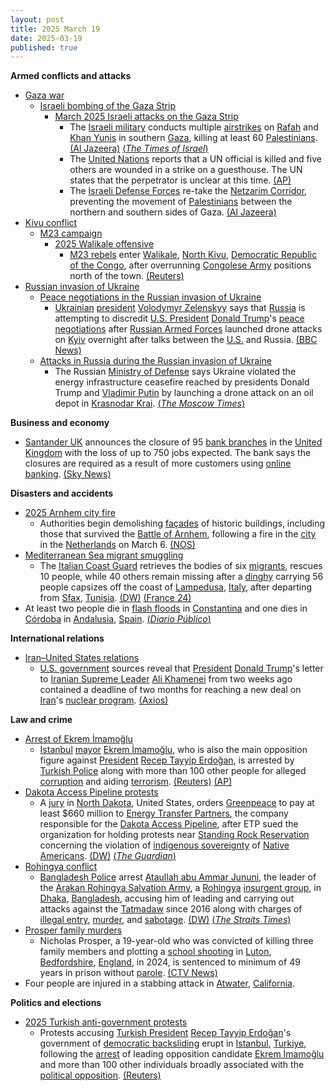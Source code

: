 ```yaml
---
layout: post
title: 2025 March 19
date: 2025-03-19
published: true
---
```



**Armed conflicts and attacks**

* [Gaza war](https://en.wikipedia.org/wiki/Gaza_war "Gaza war")
  + [Israeli bombing of the Gaza Strip](https://en.wikipedia.org/wiki/Israeli_bombing_of_the_Gaza_Strip "Israeli bombing of the Gaza Strip")
    - [March 2025 Israeli attacks on the Gaza Strip](https://en.wikipedia.org/wiki/March_2025_Israeli_attacks_on_the_Gaza_Strip "March 2025 Israeli attacks on the Gaza Strip")
      * The [Israeli military](https://en.wikipedia.org/wiki/Israel_Defense_Forces "Israel Defense Forces") conducts multiple [airstrikes](https://en.wikipedia.org/wiki/Airstrike "Airstrike") on [Rafah](https://en.wikipedia.org/wiki/Rafah "Rafah") and [Khan Yunis](https://en.wikipedia.org/wiki/Khan_Yunis "Khan Yunis") in southern [Gaza](https://en.wikipedia.org/wiki/Gaza_Strip "Gaza Strip"), killing at least 60 [Palestinians](https://en.wikipedia.org/wiki/Palestinians "Palestinians"). [(Al Jazeera)](https://www.aljazeera.com/news/liveblog/2025/3/19/live-outrage-as-israeli-attacks-break-gaza-ceasefire-killing-hundreds) [(*The Times of Israel*)](https://www.timesofisrael.com/liveblog-march-19-2025/)
      * The [United Nations](https://en.wikipedia.org/wiki/United_Nations "United Nations") reports that a UN official is killed and five others are wounded in a strike on a guesthouse. The UN states that the perpetrator is unclear at this time. [(AP)](https://apnews.com/article/israel-palestinians-hamas-war-news-ceasefire-hostages-03-19-2025-88abc5eb7cd137adb01bbd8a86ca6503)
      * The [Israeli Defense Forces](https://en.wikipedia.org/wiki/Israel_Defense_Forces "Israel Defense Forces") re-take the [Netzarim Corridor](https://en.wikipedia.org/wiki/Netzarim_Corridor "Netzarim Corridor"), preventing the movement of [Palestinians](https://en.wikipedia.org/wiki/Palestinians "Palestinians") between the northern and southern sides of Gaza. [(Al Jazeera)](https://www.aljazeera.com/news/liveblog/2025/3/19/live-outrage-as-israeli-attacks-break-gaza-ceasefire-killing-hundreds)
* [Kivu conflict](https://en.wikipedia.org/wiki/Kivu_conflict "Kivu conflict")
  + [M23 campaign](https://en.wikipedia.org/wiki/M23_campaign_%282022%E2%80%93present%29 "M23 campaign (2022–present)")
    - [2025 Walikale offensive](https://en.wikipedia.org/wiki/2025_Walikale_offensive "2025 Walikale offensive")
      * [M23 rebels](https://en.wikipedia.org/wiki/March_23_Movement "March 23 Movement") enter [Walikale](https://en.wikipedia.org/wiki/Walikale "Walikale"), [North Kivu](https://en.wikipedia.org/wiki/North_Kivu "North Kivu"), [Democratic Republic of the Congo](https://en.wikipedia.org/wiki/Democratic_Republic_of_the_Congo "Democratic Republic of the Congo"), after overrunning [Congolese Army](https://en.wikipedia.org/wiki/Armed_Forces_of_the_Democratic_Republic_of_the_Congo "Armed Forces of the Democratic Republic of the Congo") positions north of the town. [(Reuters)](https://www.reuters.com/world/africa/m23-rebels-enter-outskirts-east-congo-town-walikale-2025-03-19/)
* [Russian invasion of Ukraine](https://en.wikipedia.org/wiki/Russian_invasion_of_Ukraine "Russian invasion of Ukraine")
  + [Peace negotiations in the Russian invasion of Ukraine](https://en.wikipedia.org/wiki/Peace_negotiations_in_the_Russian_invasion_of_Ukraine "Peace negotiations in the Russian invasion of Ukraine")
    - [Ukrainian](https://en.wikipedia.org/wiki/Ukraine "Ukraine") [president](https://en.wikipedia.org/wiki/President_of_Ukraine "President of Ukraine") [Volodymyr Zelenskyy](https://en.wikipedia.org/wiki/Volodymyr_Zelenskyy "Volodymyr Zelenskyy") says that [Russia](https://en.wikipedia.org/wiki/Russia "Russia") is attempting to discredit [U.S. President](https://en.wikipedia.org/wiki/President_of_the_United_States "President of the United States") [Donald Trump](https://en.wikipedia.org/wiki/Donald_Trump "Donald Trump")'s [peace negotiations](https://en.wikipedia.org/wiki/Peace_negotiations_in_the_Russian_invasion_of_Ukraine "Peace negotiations in the Russian invasion of Ukraine") after [Russian Armed Forces](https://en.wikipedia.org/wiki/Russian_Armed_Forces "Russian Armed Forces") launched drone attacks on [Kyiv](https://en.wikipedia.org/wiki/Kyiv "Kyiv") overnight after talks between the [U.S.](https://en.wikipedia.org/wiki/U.S. "U.S.") and Russia. [(BBC News)](https://www.bbc.com/news/articles/cvgezypn3nzo)
  + [Attacks in Russia during the Russian invasion of Ukraine](https://en.wikipedia.org/wiki/Attacks_in_Russia_during_the_Russian_invasion_of_Ukraine "Attacks in Russia during the Russian invasion of Ukraine")
    - The Russian [Ministry of Defense](https://en.wikipedia.org/wiki/Ministry_of_Defense_%28Russia%29 "Ministry of Defense (Russia)") says Ukraine violated the energy infrastructure ceasefire reached by presidents Donald Trump and [Vladimir Putin](https://en.wikipedia.org/wiki/Vladimir_Putin "Vladimir Putin") by launching a drone attack on an oil depot in [Krasnodar Krai](https://en.wikipedia.org/wiki/Krasnodar_Krai "Krasnodar Krai"). [(*The Moscow Times*)](https://www.themoscowtimes.com/2025/03/19/russian-military-accuses-ukraine-of-undermining-energy-truce-with-oil-depot-strike-a88413)

**Business and economy**

* [Santander UK](https://en.wikipedia.org/wiki/Santander_UK "Santander UK") announces the closure of 95 [bank branches](https://en.wikipedia.org/wiki/Branch_%28banking%29 "Branch (banking)") in the [United Kingdom](https://en.wikipedia.org/wiki/United_Kingdom "United Kingdom") with the loss of up to 750 jobs expected. The bank says the closures are required as a result of more customers using [online banking](https://en.wikipedia.org/wiki/Online_banking "Online banking"). [(Sky News)](https://news.sky.com/story/nearly-100-santander-uk-branches-to-close-with-750-jobs-at-risk-13331722)

**Disasters and accidents**

* [2025 Arnhem city fire](https://en.wikipedia.org/wiki/2025_Arnhem_city_fire "2025 Arnhem city fire")
  + Authorities begin demolishing [façades](https://en.wikipedia.org/wiki/Fa%C3%A7ade "Façade") of historic buildings, including those that survived the [Battle of Arnhem](https://en.wikipedia.org/wiki/Battle_of_Arnhem "Battle of Arnhem"), following a fire in the [city](https://en.wikipedia.org/wiki/Arnhem "Arnhem") in the [Netherlands](https://en.wikipedia.org/wiki/Netherlands "Netherlands") on March 6. [(NOS)](https://nos.nl/artikel/2560358-sloopwerk-door-brand-getroffen-gevels-arnhem-begonnen)
* [Mediterranean Sea migrant smuggling](https://en.wikipedia.org/wiki/Mediterranean_Sea_migrant_smuggling "Mediterranean Sea migrant smuggling")
  + The [Italian Coast Guard](https://en.wikipedia.org/wiki/Corps_of_the_Port_Captaincies_%E2%80%93_Coast_Guard "Corps of the Port Captaincies – Coast Guard") retrieves the bodies of six [migrants](https://en.wikipedia.org/wiki/Human_migration "Human migration"), rescues 10 people, while 40 others remain missing after a [dinghy](https://en.wikipedia.org/wiki/Dinghy "Dinghy") carrying 56 people capsizes off the coast of [Lampedusa](https://en.wikipedia.org/wiki/Lampedusa "Lampedusa"), [Italy](https://en.wikipedia.org/wiki/Italy "Italy"), after departing from [Sfax](https://en.wikipedia.org/wiki/Sfax "Sfax"), [Tunisia](https://en.wikipedia.org/wiki/Tunisia "Tunisia"). [(DW)](https://www.dw.com/en/italian-coast-guard-finds-6-bodies-40-missing-in-mediterranean/a-71970922) [(France 24)](https://www.france24.com/en/live-news/20250319-italy-says-six-dead-40-missing-after-migrant-shipwreck)
* At least two people die in [flash floods](https://en.wikipedia.org/wiki/Flash_floods "Flash floods") in [Constantina](https://en.wikipedia.org/wiki/Constantina%2C_Seville "Constantina, Seville") and one dies in [Córdoba](https://en.wikipedia.org/wiki/C%C3%B3rdoba%2C_Spain "Córdoba, Spain") in [Andalusia](https://en.wikipedia.org/wiki/Andalusia "Andalusia"), [Spain](https://en.wikipedia.org/wiki/Spain "Spain"). [(*Diario Público*)](https://www.publico.es/sociedad/sucesos/hallan-cadaver-hombre-desaparecido-constantina-sevilla-borrasca-laurence.html)

**International relations**

* [Iran–United States relations](https://en.wikipedia.org/wiki/Iran%E2%80%93United_States_relations "Iran–United States relations")
  + [U.S. government](https://en.wikipedia.org/wiki/U.S._government "U.S. government") sources reveal that [President](https://en.wikipedia.org/wiki/U.S._President "U.S. President") [Donald Trump](https://en.wikipedia.org/wiki/Donald_Trump "Donald Trump")'s letter to [Iranian Supreme Leader](https://en.wikipedia.org/wiki/Supreme_Leader_of_Iran "Supreme Leader of Iran") [Ali Khamenei](https://en.wikipedia.org/wiki/Ali_Khamenei "Ali Khamenei") from two weeks ago contained a deadline of two months for reaching a new deal on [Iran](https://en.wikipedia.org/wiki/Iran "Iran")'s [nuclear program](https://en.wikipedia.org/wiki/Nuclear_program_of_Iran "Nuclear program of Iran"). [(Axios)](https://www.axios.com/2025/03/19/trump-letter-iran-nuclear-deal)

**Law and crime**

* [Arrest of Ekrem İmamoğlu](https://en.wikipedia.org/wiki/Arrest_of_Ekrem_%C4%B0mamo%C4%9Flu "Arrest of Ekrem İmamoğlu")
  + [Istanbul](https://en.wikipedia.org/wiki/Istanbul "Istanbul") [mayor](https://en.wikipedia.org/wiki/List_of_mayors_of_Istanbul "List of mayors of Istanbul") [Ekrem İmamoğlu](https://en.wikipedia.org/wiki/Ekrem_%C4%B0mamo%C4%9Flu "Ekrem İmamoğlu"), who is also the main opposition figure against [President](https://en.wikipedia.org/wiki/President_of_Turkey "President of Turkey") [Recep Tayyip Erdoğan](https://en.wikipedia.org/wiki/Recep_Tayyip_Erdo%C4%9Fan "Recep Tayyip Erdoğan"), is arrested by [Turkish Police](https://en.wikipedia.org/wiki/Turkish_Police "Turkish Police") along with more than 100 other people for alleged [corruption](https://en.wikipedia.org/wiki/Corruption "Corruption") and aiding [terrorism](https://en.wikipedia.org/wiki/Terrorism "Terrorism"). [(Reuters)](https://www.reuters.com/world/middle-east/turkish-authorities-order-detention-istanbul-mayor-some-100-others-2025-03-19/) [(AP)](https://apnews.com/article/turkey-istanbul-mayor-police-search-ead3dd38aa547ecd13bc336e7d6c4d58?utm_source=copy&utm_medium=share)
* [Dakota Access Pipeline protests](https://en.wikipedia.org/wiki/Dakota_Access_Pipeline_protests "Dakota Access Pipeline protests")
  + A [jury](https://en.wikipedia.org/wiki/Jury "Jury") in [North Dakota](https://en.wikipedia.org/wiki/North_Dakota "North Dakota"), United States, orders [Greenpeace](https://en.wikipedia.org/wiki/Greenpeace "Greenpeace") to pay at least $660 million to [Energy Transfer Partners](https://en.wikipedia.org/wiki/Energy_Transfer_Partners "Energy Transfer Partners"), the company responsible for the [Dakota Access Pipeline](https://en.wikipedia.org/wiki/Dakota_Access_Pipeline "Dakota Access Pipeline"), after ETP sued the organization for holding protests near [Standing Rock Reservation](https://en.wikipedia.org/wiki/Standing_Rock_Reservation "Standing Rock Reservation") concerning the violation of [indigenous sovereignty](https://en.wikipedia.org/wiki/Tribal_sovereignty_in_the_United_States "Tribal sovereignty in the United States") of [Native Americans](https://en.wikipedia.org/wiki/Native_Americans_in_the_United_States "Native Americans in the United States"). [(DW)](https://www.dw.com/en/greenpeace-liable-for-millions-in-pipeline-lawsuit/a-71978898) [(*The Guardian*)](https://www.theguardian.com/us-news/2025/mar/19/greenpeace-lawsuit-energy-transfer-dakota-pipeline)
* [Rohingya conflict](https://en.wikipedia.org/wiki/Rohingya_conflict "Rohingya conflict")
  + [Bangladesh Police](https://en.wikipedia.org/wiki/Bangladesh_Police "Bangladesh Police") arrest [Ataullah abu Ammar Jununi](https://en.wikipedia.org/wiki/Ataullah_abu_Ammar_Jununi "Ataullah abu Ammar Jununi"), the leader of the [Arakan Rohingya Salvation Army](https://en.wikipedia.org/wiki/Arakan_Rohingya_Salvation_Army "Arakan Rohingya Salvation Army"), a [Rohingya](https://en.wikipedia.org/wiki/Rohingya_people "Rohingya people") [insurgent group](https://en.wikipedia.org/wiki/Insurgency "Insurgency"), in [Dhaka](https://en.wikipedia.org/wiki/Dhaka "Dhaka"), [Bangladesh](https://en.wikipedia.org/wiki/Bangladesh "Bangladesh"), accusing him of leading and carrying out attacks against the [Tatmadaw](https://en.wikipedia.org/wiki/Tatmadaw "Tatmadaw") since 2016 along with charges of [illegal entry](https://en.wikipedia.org/wiki/Illegal_entry "Illegal entry"), [murder](https://en.wikipedia.org/wiki/Murder "Murder"), and [sabotage](https://en.wikipedia.org/wiki/Sabotage "Sabotage"). [(DW)](https://www.dw.com/en/bangladesh-arrests-leader-of-rohingya-insurgent-group/a-71967724) [(*The Straits Times*)](https://www.straitstimes.com/asia/south-asia/bangladesh-arrests-leader-of-rohingya-insurgent-group-on-criminal-charges)
* [Prosper family murders](https://en.wikipedia.org/wiki/Prosper_family_murders "Prosper family murders")
  + Nicholas Prosper, a 19-year-old who was convicted of killing three family members and plotting a [school shooting](https://en.wikipedia.org/wiki/School_shooting "School shooting") in [Luton](https://en.wikipedia.org/wiki/Luton "Luton"), [Bedfordshire](https://en.wikipedia.org/wiki/Bedfordshire "Bedfordshire"), [England](https://en.wikipedia.org/wiki/England "England"), in 2024, is sentenced to minimum of 49 years in prison without [parole](https://en.wikipedia.org/wiki/Parole "Parole"). [(CTV News)](https://www.ctvnews.ca/world/article/british-teenager-who-killed-family-and-planned-school-massacre-gets-minimum-49-years-in-prison/)
* Four people are injured in a stabbing attack in [Atwater](https://en.wikipedia.org/wiki/Atwater%2C_California "Atwater, California"), [California](https://en.wikipedia.org/wiki/California "California").

**Politics and elections**

* [2025 Turkish anti-government protests](https://en.wikipedia.org/wiki/2025_Turkish_anti-government_protests "2025 Turkish anti-government protests")
  + Protests accusing [Turkish President](https://en.wikipedia.org/wiki/President_of_Turkey "President of Turkey") [Recep Tayyip Erdoğan](https://en.wikipedia.org/wiki/Recep_Tayyip_Erdo%C4%9Fan "Recep Tayyip Erdoğan")'s government of [democratic backsliding](https://en.wikipedia.org/wiki/Democratic_backsliding "Democratic backsliding") erupt in [Istanbul](https://en.wikipedia.org/wiki/Istanbul "Istanbul"), [Turkiye](https://en.wikipedia.org/wiki/Turkiye "Turkiye"), following the [arrest](https://en.wikipedia.org/wiki/Arrest_of_Ekrem_%C4%B0mamo%C4%9Flu "Arrest of Ekrem İmamoğlu") of leading opposition candidate [Ekrem İmamoğlu](https://en.wikipedia.org/wiki/Ekrem_%C4%B0mamo%C4%9Flu "Ekrem İmamoğlu") and more than 100 other individuals broadly associated with the [political opposition](https://en.wikipedia.org/wiki/List_of_political_parties_in_Turkey "List of political parties in Turkey"). [(Reuters)](https://www.reuters.com/world/middle-east/protesters-say-istanbul-mayor-detention-is-blow-democracy-2025-03-19/)
